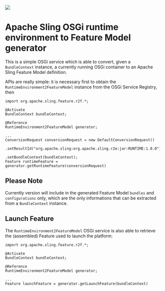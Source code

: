 [<img src="http://sling.apache.org/res/logos/sling.png"/>](http://sling.apache.org)

# Apache Sling OSGi runtime environment to Feature Model generator

This is a simple OSGi service which is able to convert, given a `BundleContext` instance, a currently running OSGi container to an Apache Sling Feature Model definition.

APIs are really simple: it is necessary first to obtain the `RuntimeEnvironment2FeatureModel` instance from the OSGi Service Registry, then 

```
import org.apache.sling.feature.r2f.*;

@Activate
BundleContext bundleContext;

@Reference
RuntimeEnvironment2FeatureModel generator;

...
ConversionRequest conversionRequest = new DefaultConversionRequest()
                                      .setResultId("org.apache.sling:org.apache.sling.r2e:jar:RUNTIME:1.0.0")
                                      .setBundleContext(bundleContext);
Feature runtimeFeature = generator.getRuntimeFeature(conversionRequest)
```

## Please Note

Currently version will include in the generated Feature Model `bundles` and `configurations` only, which are the only informations that can be extracted from a `BundleContext` instance.

## Launch Feature

The `RuntimeEnvironment2FeatureModel` OSGi service is also able to retrieve the (assembled) Feature used to launch the platform:

```
import org.apache.sling.feature.r2f.*;

@Activate
BundleContext bundleContext;

@Reference
RuntimeEnvironment2FeatureModel generator;

...
Feature launchFeature = generator.getLaunchFeature(bundleContext)
```
